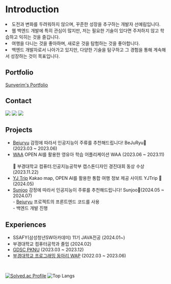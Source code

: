 <div>

<h1> Introduction </h1>
<li>도전과 변화를 두려워하지 않으며, 꾸준한 성장을 추구하는 개발자 선예림입니다.</li>

<li>웹 백엔드 개발에 특히 관심이 많지만, 저는 필요한 기술이 있다면 주저하지 않고 학습하고 익히는 것을 즐깁니다.</li>

<li>여행을 다니는 것을 좋아하며, 새로운 것을 탐험하는 것을 좋아합니다.</li>

<li>백엔드 개발자로서 나아가고 있지만, 다양한 기술을 탐구하고 그 경험을 통해 계속해서 성장하는 것이 목표입니다.</li>

<h2>Portfolio</h2>
<a href="https://sunyerim.github.io/porfolio/">Sunyerim's Portfolio</a>

<h2>Contact</h2>
<a href="https://velog.io/@yaelim6"><img src="https://img.shields.io/badge/Velog-3DDC84?style=flat-square&logo=Blogger&logoColor=white"/></a>
<a href="mailto:syl1602@naver.com"><img src="https://img.shields.io/badge/Email-D0A9F5?style=flat-square&logo=Naver&logoColor=white&link=mailto:syl1602@naver.com"/></a>
<a href="https://www.instagram.com/yerimeee._"><img src="https://img.shields.io/badge/Instagram-E4405F?style=flat-square&logo=Instagram&logoColor=white"/></a>
<!--[![Anurag's GitHub stats](https://github-readme-stats.vercel.app/api?username=SunYerim&hide_title=true&show_icons=true&include_all_commits=true&disable_animations=true&theme=vue)](https://github.com/anuraghazra/github-readme-stats) [![Solved.ac Profile](http://mazassumnida.wtf/api/v2/generate_badge?boj=yaelim6)](https://solved.ac/yaelim6/) -->


<h2>Projects</h2>
<ul>
  <li>
    <a href="https://github.com/pknu-wap/2023_1_WAT_BeJuRyu">Bejuryu</a> 
    감정에 따라서 인공지능이 주류를 추천해드립니다! BeJuRyu🍻 (2023.03 ~ 2023.06)
   <br />
  </li>
  <li>
    <a href="https://github.com/chaesc1/WAAWAAWAA">WAA</a>
   OPEN AI를 활용한 영유아 학습 어플리케이션 WAA (2023.06 ~ 2023.11) <br /><br />
   🏅 부경대학교 컴퓨터.인공지능공학부 캡스톤디자인 경진대회 동상 수상 (2023.11.22)
  </li>
  <li>
    <a href="https://github.com/DaftenP/supreme-guide">YJ Trip</a>
   Kakao map, OPEN AI를 활용한 통합 여행 정보 제공 사이트 YJTrip 🛫 (2024.05)
  </li>
  <li>
    <a href="https://github.com/SunjooAI">Sunjoo</a>
   감정에 따라서 인공지능이 주류를 추천해드립니다! Sunjoo🥂(2024.05 ~ 2024.07)
   <br />
   - <a href="https://github.com/pknu-wap/2023_1_WAT_BeJuRyu">Bejuryu</a> 프로젝트의 프론트엔드 코드를 사용
    <br />
    - 백엔드 개발 진행
  </li>
</ul>

<h2>Experiences</h2>
<ul>
  <li>
    SSAFY(삼성청년SW아카데미) 11기 JAVA전공 (2024.01~)
  </li>
  <li>
    부경대학교 컴퓨터공학과 졸업 (2024.02)
  </li>
  <li>
    <a href="https://github.com/GDSC-PKNU-Official">GDSC PKNU</a> (2023.03 ~ 2023.12)
  </li>
  <li>
    <a href="https://github.com/pknu-wap">부경대학교 프로그래밍 동아리 WAP</a> (2022.03 ~ 2023.06)
  </li>
</ul>

</div>

<br>

[![Solved.ac Profile](http://mazassumnida.wtf/api/v2/generate_badge?boj=yaelim6)](https://solved.ac/yaelim6/)
![Top Langs](https://github-readme-stats.vercel.app/api/top-langs/?username=SunYerim&layout=compact&theme=tokyonight)

<!---
SunYerim/SunYerim is a ✨ special ✨ repository because its `README.md` (this file) appears on your GitHub profile.
You can click the Preview link to take a look at your changes.
--->

